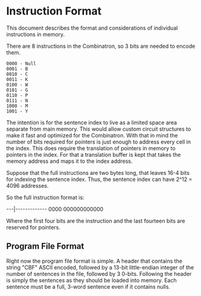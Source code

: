 # Instruction Format

This document describes the format and considerations of individual instructions
in memory.

There are 8 instructions in the Combinatron, so 3 bits are needed to encode
them.

```
0000 - Null
0001 - B
0010 - C
0011 - K
0100 - W
0101 - G
0110 - P
0111 - N
1000 - M
1001 - Y
```

The intention is for the sentence index to live as a limited space area separate
from main memory. This would allow custom circuit structures to make it fast and
optimized for the Combinatron. With that in mind the number of bits required for
pointers is just enough to address every cell in the index. This does require
the translation of pointers in memory to pointers in the index. For that a
translation buffer is kept that takes the memory address and maps it to the
index address.

Suppose that the full instructions are two bytes long, that leaves 16-4 bits for
indexing the sentence index. Thus, the sentence index can have 2^12 = 4096
addresses.

So the full instruction format is:

---|-------------
0000 000000000000

Where the first four bits are the instruction and the last fourteen bits are
reserved for pointers.

## Program File Format

Right now the program file format is simple. A header that contains the string
"CBF" ASCII encoded, followed by a 13-bit little-endian integer of the number of
sentences in the file, followed by 3 0-bits. Following the header is simply the
sentences as they should be loaded into memory. Each sentence must be a full,
3-word sentence even if it contains nulls.
